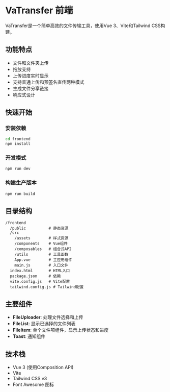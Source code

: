 # VaTransfer 前端

VaTransfer是一个简单高效的文件传输工具，使用Vue 3、Vite和Tailwind CSS构建。

## 功能特点

- 文件和文件夹上传
- 拖放支持
- 上传进度实时显示
- 支持普通上传和预签名直传两种模式
- 生成文件分享链接
- 响应式设计

## 快速开始

### 安装依赖

```bash
cd frontend
npm install
```

### 开发模式

```bash
npm run dev
```

### 构建生产版本

```bash
npm run build
```

## 目录结构

```
/frontend
  /public          # 静态资源
  /src
    /assets        # 样式资源
    /components    # Vue组件
    /composables   # 组合式API
    /utils         # 工具函数
    App.vue        # 主应用组件
    main.js        # 入口文件
  index.html       # HTML入口
  package.json     # 依赖
  vite.config.js   # Vite配置
  tailwind.config.js # Tailwind配置
```

## 主要组件

- **FileUploader**: 处理文件选择和上传
- **FileList**: 显示已选择的文件列表
- **FileItem**: 单个文件项组件，显示上传状态和进度
- **Toast**: 通知组件

## 技术栈

- Vue 3 (使用Composition API)
- Vite
- Tailwind CSS v3
- Font Awesome 图标